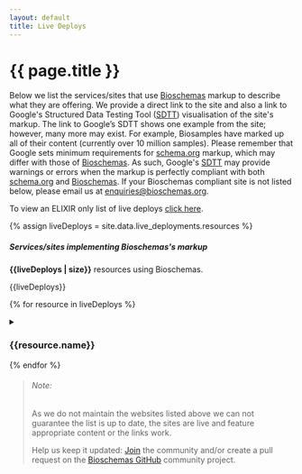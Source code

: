 ```yaml
---
layout: default
title: Live Deploys
---
```


# {{ page.title }}

Below we list the services/sites that use [Bioschemas](http://bioschemas.org) markup to describe what they are offering. We provide a direct link to the site and also a link to Google's Structured Data Testing Tool ([SDTT](https://search.google.com/structured-data/testing-tool)) visualisation of the site's markup.
The link to Google’s SDTT shows one example from the site; however, many more may exist. For example, Biosamples have marked up all of their content (currently over 10 million samples).
Please remember that Google sets minimum requirements for [schema.org](http://schema.org) markup, which may differ with those of [Bioschemas](http://bioschemas.org). As such, Google's [SDTT](https://search.google.com/structured-data/testing-tool) may provide warnings or errors when the markup is perfectly compliant with both [schema.org](http://schema.org) and [Bioschemas](http://bioschemas.org).
If your Bioschemas compliant site is not listed below, please email us at [enquiries@bioschemas.org](mailto:enquiries@bioschemas.org).

To view an ELIXIR only list of live deploys [click here](./elixir).

{% assign liveDeploys = site.data.live_deployments.resources %}

##### Services/sites implementing Bioschemas's markup

__{{liveDeploys | size}}__ resources using Bioschemas.

{{liveDeploys}}

{% for resource in liveDeploys %}
  <details>
    <summary><h3>{{resource.name}}<a href="{{resource.url}}" target="_blank" style="border-bottom: none"> <i class="fas fa-external-link-alt"></i></a></h3>
    </summary>

    <ul>
      {% if resource.keywords %}
        <li><strong>Keywords:</strong>
          {% for keyword in resource.keywords %}
            {{ keyword }}
          {% unless forloop.last %}
            ,
          {% endunless %}
        {% endfor %}
        </li>
      {% endif %}
      {% if resource.description %}
        <li><strong>Description:</strong> {{ resource.description }}</li>
      {% endif %}
      {% if resource.sitemap %}
        <li><strong>Sitemap:</strong> <a href="{{ resource.sitemap }}">{{ resource.sitemap }}</a></li>
      {% endif %}
      {% if resource.nodes %}
        <li><strong>Nodes:</strong>
        {% for node in resource.nodes %}
          {{ node }}
          {% unless forloop.last %}
            ,
          {% endunless %}
        {% endfor %}
        </li>
      {% endif %}
    </ul>
  </details>
{% endfor %}

> ###### Note:
> As we do not maintain the websites listed above we can not guarantee the list is up to date, the sites are live and feature appropriate content or the links work.
>
> Help us keep it updated: [Join](/howtojoin/) the community and/or create a pull request on the [Bioschemas GitHub](https://github.com/Bioschemas/bioschemas.github.io) community project.

